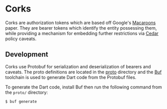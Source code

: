 # Corks

Corks are authorization tokens which are based off Google's [Macaroons](https://research.google/pubs/macaroons-cookies-with-contextual-caveats-for-decentralized-authorization-in-the-cloud/) paper. They are bearer tokens which identify the entity possessing them, while providing a mechanism for embedding further restrictions via [Cedar](https://www.cedarpolicy.com/en) policy caveats.

## Development

Corks use Protobuf for serialization and deserialization of bearers and caveats. The proto definitions are located in the [proto](./proto) directory and the [Buf](https://buf.build) toolchain is used to generate Dart code from the Protobuf files.

To generate the Dart code, install Buf then run the following command from the `proto/` directory:

```sh
$ buf generate
```

